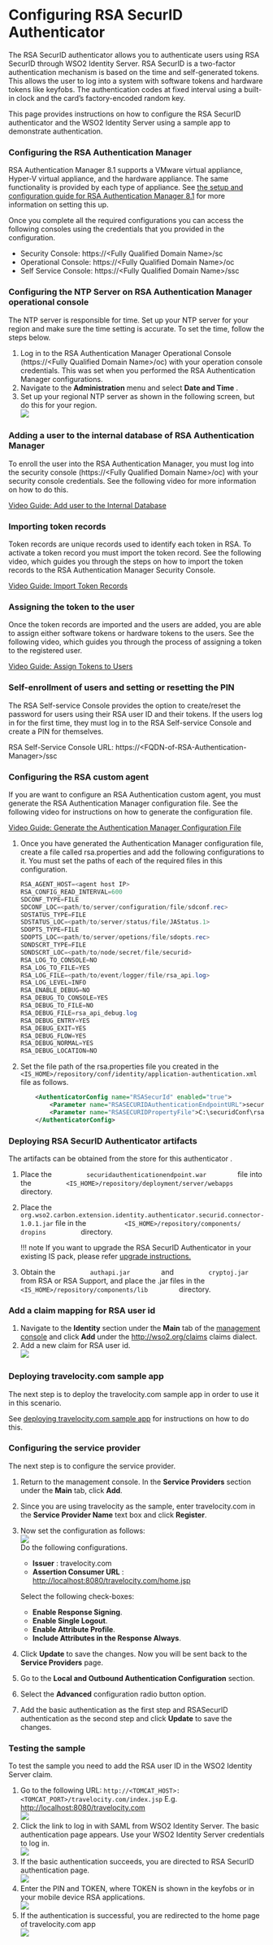 # Configuring RSA SecurID Authenticator

The RSA SecurID authenticator allows you to authenticate users using RSA
SecurID through WSO2 Identity Server. RSA SecurID is a two-factor
authentication mechanism is based on the time and self-generated tokens.
This allows the user to log into a system with software tokens and
hardware tokens like keyfobs. The authentication codes at fixed interval
using a built-in clock and the card’s factory-encoded random key.

This page provides instructions on how to configure the RSA SecurID
authenticator and the WSO2 Identity Server using a sample app to
demonstrate authentication. 

### Configuring the RSA Authentication Manager

RSA Authentication Manager 8.1 supports a VMware virtual appliance,
Hyper-V virtual appliance, and the hardware appliance. The same
functionality is provided by each type of appliance. See [the setup and
configuration guide for RSA Authentication Manager
8.1](https://community.rsa.com/docs/DOC-36981)
for more information on setting this up.

Once you complete all the required configurations you can access the
following consoles using the credentials that you provided in the
configuration.

-   Security Console: https://\<Fully Qualified Domain Name\>/sc
-   Operational Console: https://\<Fully Qualified Domain Name\>/oc
-   Self Service Console: https://\<Fully Qualified Domain Name\>/ssc

### Configuring the NTP Server on RSA Authentication Manager operational console

The NTP server is responsible for time. Set up your NTP server for your
region and make sure the time setting is accurate. To set the time,
follow the steps below.

1.  Log in to the RSA Authentication Manager Operational Console
    (https://\<Fully Qualified Domain Name\>/oc) with your operation
    console credentials. This was set when you performed the RSA
    Authentication Manager configurations.
2.  Navigate to the **Administration** menu and select **Date and Time**
    .
3.  Set up your regional NTP server as shown in the following screen,
    but do this for your region.  
    ![](../assets/img/52528427/56987871.png) 

  

### Adding a user to the internal database of RSA Authentication Manager

To enroll the user into the RSA Authentication Manager, you must log
into the security console (https://\<Fully Qualified Domain Name\>/oc)
with your security console credentials. See the following video for more
information on how to do this.

[Video Guide: Add user to the Internal
Database](https://youtu.be/zYG7REyAdmY?list=PL69kuTXA1IasAousLJVVK1qItFJVALlJc)

### Importing token records

Token records are unique records used to identify each token in RSA. To
activate a token record you must import the token record. See the
following video, which guides you through the steps on how to import the
token records to the RSA Authentication Manager Security Console.

[Video Guide: Import Token
Records](https://youtu.be/zqIRMIxUwXg?list=PL69kuTXA1IasAousLJVVK1qItFJVALlJc)

### Assigning the token to the user

Once the token records are imported and the users are added, you are
able to assign either software tokens or hardware tokens to the users.
See the following video, which guides you through the process of
assigning a token to the registered user.

[Video Guide: Assign Tokens to
Users](https://youtu.be/0TF5Jv5av0o?list=PL69kuTXA1IasAousLJVVK1qItFJVALlJc)

### Self-enrollment of users and setting or resetting the PIN

The RSA Self-service Console provides the option to create/reset the
password for users using their RSA user ID and their tokens. If the
users log in for the first time, they must log in to the RSA
Self-service Console and create a PIN for themselves.

RSA Self-Service Console URL:
https://\<FQDN-of-RSA-Authentication-Manager\>/ssc

### Configuring the RSA custom agent

If you are want to configure an RSA Authentication custom agent, you
must generate the RSA Authentication Manager configuration file. See the
following video for instructions on how to generate the configuration
file.

[Video Guide: Generate the Authentication Manager Configuration
File](https://youtu.be/O09jpBCMwKE?list=PL69kuTXA1IasAousLJVVK1qItFJVALlJc&t=54)  

1.  Once you have generated the Authentication Manager configuration
    file, create a file called rsa.properties and add the following
    configurations to it. You must set the paths of each of the required
    files in this configuration.  
    ``` java
    RSA_AGENT_HOST=<agent host IP> 
    RSA_CONFIG_READ_INTERVAL=600 
    SDCONF_TYPE=FILE 
    SDCONF_LOC=<path/to/server/configuration/file/sdconf.rec> 
    SDSTATUS_TYPE=FILE 
    SDSTATUS_LOC=<path/to/server/status/file/JAStatus.1> 
    SDOPTS_TYPE=FILE 
    SDOPTS_LOC=<path/to/server/opetions/file/sdopts.rec> 
    SDNDSCRT_TYPE=FILE 
    SDNDSCRT_LOC=<path/to/node/secret/file/securid> 
    RSA_LOG_TO_CONSOLE=NO 
    RSA_LOG_TO_FILE=YES 
    RSA_LOG_FILE=<path/to/event/logger/file/rsa_api.log> 
    RSA_LOG_LEVEL=INFO 
    RSA_ENABLE_DEBUG=NO 
    RSA_DEBUG_TO_CONSOLE=YES 
    RSA_DEBUG_TO_FILE=NO 
    RSA_DEBUG_FILE=rsa_api_debug.log 
    RSA_DEBUG_ENTRY=YES 
    RSA_DEBUG_EXIT=YES 
    RSA_DEBUG_FLOW=YES 
    RSA_DEBUG_NORMAL=YES 
    RSA_DEBUG_LOCATION=NO
    ```

2.  Set the file path of the rsa.properties file you created in the
    `           <IS_HOME>/repository/conf/identity/application-authentication.xml          `
    file as follows.

    ``` xml
        <AuthenticatorConfig name="RSASecurId" enabled="true">
            <Parameter name="RSASECURIDAuthenticationEndpointURL">securidauthenticationendpoint/login.jsp</Parameter>
            <Parameter name="RSASECURIDPropertyFile">C:\securidConf\rsa.properties</Parameter>
        </AuthenticatorConfig>
    ```

### Deploying RSA SecurID Authenticator artifacts

The artifacts can be obtained from the store for this authenticator .

1.  Place the `          securidauthenticationendpoint.war         `
    file into the
    `          <IS_HOME>/repository/deployment/server/webapps         `
    directory.
2.  Place the
    `org.wso2.carbon.extension.identity.authenticator.securid.connector-1.0.1.jar`
    file in the
    `           <IS_HOME>/repository/components/          `
    `           dropins          ` directory.  

    !!! note
        If you want to upgrade the RSA SecurID Authenticator in your
        existing IS pack, please refer [upgrade
        instructions.](../../develop/upgrading-an-authenticator)
    

3.  Obtain the `          authapi.jar         ` and
    `          cryptoj.jar         ` from RSA or RSA Support, and place
    the .jar files in the
    `          <IS_HOME>/repository/components/lib         ` directory.

### Add a claim mapping for RSA user id

1.  Navigate to the **Identity** section under the **Main** tab of the
    [management
    console](../../setup/getting-started-with-the-management-console)
    and click **Add** under the http://wso2.org/claims claims dialect.
2.  Add a new claim for RSA user id.  
    ![](../assets/img/52528427/52757012.png) 


### Deploying travelocity.com sample app

The next step is to deploy the travelocity.com sample app in order to
use it in this scenario.

See [deploying travelocity.com sample app](../../develop/deploying-the-sample-app)
for instructions on how to do this.

### Configuring the service provider

The next step is to configure the service provider.

1.  Return to the management console. In the **Service Providers**
    section under the **Main** tab, click **Add**.
2.  Since you are using travelocity as the sample, enter travelocity.com
    in the **Service Provider Name** text box and click **Register**.
3.  Now set the configuration as follows:  
    ![](../assets/img/52528427/57004462.png)  
    Do the following configurations.  
    -   **Issuer** : travelocity.com  
    -   **Assertion Consumer URL** :
        <http://localhost:8080/travelocity.com/home.jsp>

      
    Select the following check-boxes:  
    -   **Enable Response Signing**.
    -   **Enable Single Logout**.
    -   **Enable Attribute Profile**.
    -   **Include Attributes in the Response Always**.

4.  Click **Update** to save the changes. Now you will be sent back to
    the **Service Providers** page.
5.  Go to the **Local and Outbound Authentication Configuration**
    section.
6.  Select the **Advanced** configuration radio button option.
7.  Add the basic authentication as the first step and RSASecurID
    authentication as the second step and click **Update** to save the
    changes.  

### Testing the sample

To test the sample you need to add the RSA user ID in the WSO2 Identity
Server claim.

1.  Go to the following URL:
    `http://<TOMCAT_HOST>:<TOMCAT_PORT>/travelocity.com/index.jsp`
    E.g. <http://localhost:8080/travelocity.com>  
    ![](../assets/img/49092381/49226489.png) 
2.  Click the link to log in with SAML from WSO2 Identity Server. The
    basic authentication page appears. Use your WSO2 Identity Server
    credentials to log in.  
    ![](../assets/img/52528427/57004469.png)
3.  If the basic authentication succeeds, you are directed to RSA
    SecurID authentication page.  
    ![](../assets/img/52528427/57004467.png)
4.  Enter the PIN and TOKEN, where TOKEN is shown in the keyfobs or in
    your mobile device RSA applications.  
    ![](../assets/img/52528427/52757625.png) 
5.  If the authentication is successful, you are redirected to the home
    page of travelocity.com app  
    ![](../assets/img/52528427/52757626.png) 